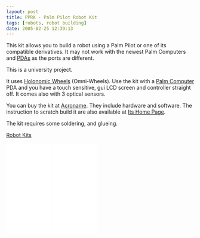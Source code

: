 ```yaml
---
layout: post
title: PPRK - Palm Pilot Robot Kit
tags: [robots, robot building]
date: 2005-02-25 12:39:13
---
```

This kit allows you to build a robot using a Palm Pilot or one of its compatible derivatives. It may not work with the newest Palm Computers and [PDAs](/wiki/personal_data_assistant.html "Personal Data Assistant") as the ports are different.

This is a university project.

It uses [Holonomic Wheels](/wiki/holonomic_wheels.html "Holonomic Wheels") (Omni-Wheels). Use the kit with a [Palm Computer](/wiki/palm_computer.html "Palm Computer") PDA and you have a touch sensitive, gui LCD screen and controller straight off. It comes also with 3 optical sensors.

You can buy the kit at [Acroname](https://acroname.com). They include hardware and software. The instruction to scratch build it are also available at [Its Home Page](http://www.cs.cmu.edu/~pprk/).

The kit requires some soldering, and glueing.

[Robot Kits](/wiki/robot_kits.html "Robot Kits")

<iframe style="width:120px;height:240px;" marginwidth="0" marginheight="0" scrolling="no" frameborder="0" src="//ws-eu.amazon-adsystem.com/widgets/q?ServiceVersion=20070822&OneJS=1&Operation=GetAdHtml&MarketPlace=GB&source=ss&ref=as_ss_li_til&ad_type=product_link&tracking_id=orionrobots-21&language=en_GB&marketplace=amazon&region=GB&placement=B08LLGWV24&asins=B08LLGWV24&linkId=f1f412bb99e4a5acc1e937cd3ccc9d22&show_border=true&link_opens_in_new_window=true"></iframe>
<iframe style="width:120px;height:240px;" marginwidth="0" marginheight="0" scrolling="no" frameborder="0" src="//ws-eu.amazon-adsystem.com/widgets/q?ServiceVersion=20070822&OneJS=1&Operation=GetAdHtml&MarketPlace=GB&source=ss&ref=as_ss_li_til&ad_type=product_link&tracking_id=orionrobots-21&language=en_GB&marketplace=amazon&region=GB&placement=B01M6YHRJ4&asins=B01M6YHRJ4&linkId=13c5cc5c73c5a8cf3683f7377ded463b&show_border=true&link_opens_in_new_window=true"></iframe>
